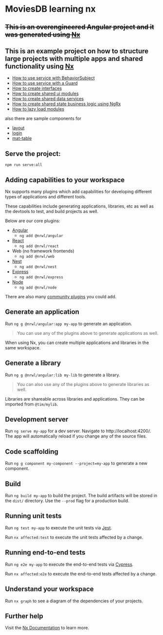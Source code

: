 # MoviesDB learning nx

## ~~This is an overengineered Angular project and it was generated using [Nx](https://nx.dev)~~

## This is an example project on how to structure large projects with multiple apps and shared functionality using [Nx](https://nx.dev)

- [How to use service with BehaviorSubject](apps/moviesdb/src/app/shared/services/auth.service.ts)
- [How to use service with a Guard](apps/moviesdb/src/app/shared/guards/auth.guard.ts)
- [How to create interfaces](libs/api-interfaces)
- [How to create shared ui modules](libs/ui-toolbar)
- [How to create shared data services](libs/core-data)
- [How to create shared state business logic using NgRx](libs/core-data)
- [How to lazy load modules](apps/moviesdb/src/app/routing.module.ts)

also there are sample components for

- [layout](apps/moviesdb/src/app/layout)
- [login](apps/moviesdb/src/app/login)
- [mat-table](apps/moviesdb/src/app/movies/list/table)

## Serve the project:

`npm run serve:all`

## Adding capabilities to your workspace

Nx supports many plugins which add capabilities for developing different types of applications and different tools.

These capabilities include generating applications, libraries, etc as well as the devtools to test, and build projects as well.

Below are our core plugins:

- [Angular](https://angular.io)
  - `ng add @nrwl/angular`
- [React](https://reactjs.org)
  - `ng add @nrwl/react`
- Web (no framework frontends)
  - `ng add @nrwl/web`
- [Nest](https://nestjs.com)
  - `ng add @nrwl/nest`
- [Express](https://expressjs.com)
  - `ng add @nrwl/express`
- [Node](https://nodejs.org)
  - `ng add @nrwl/node`

There are also many [community plugins](https://nx.dev/community) you could add.

## Generate an application

Run `ng g @nrwl/angular:app my-app` to generate an application.

> You can use any of the plugins above to generate applications as well.

When using Nx, you can create multiple applications and libraries in the same workspace.

## Generate a library

Run `ng g @nrwl/angular:lib my-lib` to generate a library.

> You can also use any of the plugins above to generate libraries as well.

Libraries are shareable across libraries and applications. They can be imported from `@tim/mylib`.

## Development server

Run `ng serve my-app` for a dev server. Navigate to http://localhost:4200/. The app will automatically reload if you change any of the source files.

## Code scaffolding

Run `ng g component my-component --project=my-app` to generate a new component.

## Build

Run `ng build my-app` to build the project. The build artifacts will be stored in the `dist/` directory. Use the `--prod` flag for a production build.

## Running unit tests

Run `ng test my-app` to execute the unit tests via [Jest](https://jestjs.io).

Run `nx affected:test` to execute the unit tests affected by a change.

## Running end-to-end tests

Run `ng e2e my-app` to execute the end-to-end tests via [Cypress](https://www.cypress.io).

Run `nx affected:e2e` to execute the end-to-end tests affected by a change.

## Understand your workspace

Run `nx graph` to see a diagram of the dependencies of your projects.

## Further help

Visit the [Nx Documentation](https://nx.dev/angular) to learn more.
